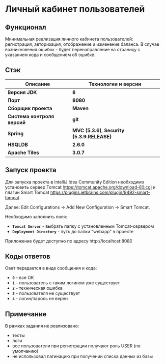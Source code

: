 # Личный кабинет пользователей


## Функционал

Минимальная реализация личного кабинета пользователей: регистрация, авторизация, отображение и изменение баланса.
В случае возникновения ошибок - будет перенаправление на страницу с указанием кода и сообщением об ошибке.


## Стэк

| **Описание** | **Технологии и версии** |
|---|----|
| **Версия JDK** | **8** |
| **Порт** | **8080** |
| **Сборщик проекта** | **Maven**|
| **Система контроля версий** | **git** |
| **Spring** | **MVC (5.3.6), Security (5.3.9.RELEASE)** |
| **HSQLDB** | **2.6.0**|
| **Apache Tiles** | **3.0.7** |


## Запуск проекта

Для запуска проекта в IntelliJ Idea Community Edition необходимо установить сервер Tomcat https://tomcat.apache.org/download-80.cgi 
и плагин Smart Tomcat https://plugins.jetbrains.com/plugin/9492-smart-tomcat. 

Далее:  Edit Configurations -> Add New Configuration -> Smart Tomcat.

Необходимо заполнить поля:
-  **```Tomcat Server```** - выбрать папку с установленным Tomcat-сервером
-  **```Deployment Directory```** - путь до папки "webapp" в проекте

Приложение будет доступно по адресу http://localhost:8080


## Коды ответов

Овет передается в виде сообщения и кода:

-  **```0```** - все ОК
-  **```1```** - пользователь с таким логином уже существует
-  **```2```** - техническая ошибка
-  **```3```** - пользователя не существует
-  **```4```** - логин/пароль не верен


## Примечание 

В рамках задания не реализовано:

-  тесты
-  логи
-  все пользователи при регистрации получают роль USER (по умолчанию)
-  не использовал пагинацию при получении списка данных из базы